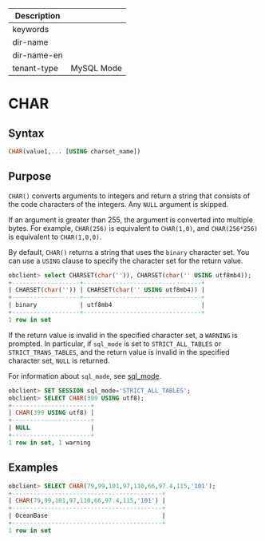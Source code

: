 | Description   |                 |
|---------------|-----------------|
| keywords      |                 |
| dir-name      |                 |
| dir-name-en   |                 |
| tenant-type   | MySQL Mode      |

# CHAR

## Syntax

```sql
CHAR(value1,... [USING charset_name])
```

## Purpose

`CHAR()` converts arguments to integers and return a string that consists of the code characters of the integers. Any `NULL` argument is skipped.

If an argument is greater than 255, the argument is converted into multiple bytes. For example, `CHAR(256)` is equivalent to `CHAR(1,0)`, and `CHAR(256*256)` is equivalent to `CHAR(1,0,0)`.

By default, `CHAR()` returns a string that uses the `binary` character set. You can use a `USING` clause to specify the character set for the return value.

```sql
obclient> select CHARSET(char('')), CHARSET(char('' USING utf8mb4));
+-------------------+---------------------------------+
| CHARSET(char('')) | CHARSET(char('' USING utf8mb4)) |
+-------------------+---------------------------------+
| binary            | utf8mb4                         |
+-------------------+---------------------------------+
1 row in set
```

If the return value is invalid in the specified character set, a `WARNING` is prompted. In particular, if `sql_mode` is set to `STRICT_ALL_TABLES` or `STRICT_TRANS_TABLES`, and the return value is invalid in the specified character set, `NULL` is returned.

For information about `sql_mode`, see [sql_mode](../../../../../../800.configuration-items-and-system-variables/200.system-variable/300.global-system-variable/11700.sql_mode-global.md).

```sql
obclient> SET SESSION sql_mode='STRICT_ALL_TABLES';
obclient> SELECT CHAR(399 USING utf8);
+----------------------+
| CHAR(399 USING utf8) |
+----------------------+
| NULL                 |
+----------------------+
1 row in set, 1 warning
```

## Examples

```sql
obclient> SELECT CHAR(79,99,101,97,110,66,97.4,115,'101');
+------------------------------------------+
| CHAR(79,99,101,97,110,66,97.4,115,'101') |
+------------------------------------------+
| OceanBase                                |
+------------------------------------------+
1 row in set
```
